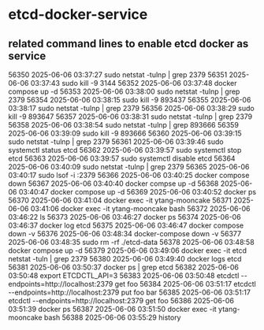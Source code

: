 # etcd-docker-service


## related command lines to enable etcd docker as service ##
56350  2025-06-06 03:37:27 sudo netstat -tulnp | grep 2379
56351  2025-06-06 03:37:43 sudo kill -9 3144
56352  2025-06-06 03:37:48 docker compose up -d
56353  2025-06-06 03:38:00 sudo netstat -tulnp | grep 2379
56354  2025-06-06 03:38:15 sudo kill -9 893437
56355  2025-06-06 03:38:17 sudo netstat -tulnp | grep 2379
56356  2025-06-06 03:38:29 sudo kill -9 893647
56357  2025-06-06 03:38:31 sudo netstat -tulnp | grep 2379
56358  2025-06-06 03:38:54 sudo netstat -tulnp | grep 893666
56359  2025-06-06 03:39:09 sudo kill -9 893666
56360  2025-06-06 03:39:15 sudo netstat -tulnp | grep 2379
56361  2025-06-06 03:39:46 sudo systemctl status etcd
56362  2025-06-06 03:39:57 sudo systemctl stop etcd
56363  2025-06-06 03:39:57 sudo systemctl disable etcd
56364  2025-06-06 03:40:09 sudo netstat -tulnp | grep 2379
56365  2025-06-06 03:40:17 sudo lsof -i :2379
56366  2025-06-06 03:40:25 docker compose down
56367  2025-06-06 03:40:40 docker compse up -d
56368  2025-06-06 03:40:47 docker compose up -d
56369  2025-06-06 03:40:52 docker ps
56370  2025-06-06 03:41:04 docker exec -it ytang-mooncake
56371  2025-06-06 03:41:06 docker exec -it ytang-mooncake bash
56372  2025-06-06 03:46:22 ls
56373  2025-06-06 03:46:27 docker ps
56374  2025-06-06 03:46:37 docker log etcd
56375  2025-06-06 03:46:47 docker compose down -v
56376  2025-06-06 03:48:34 docker-compose down -v
56377  2025-06-06 03:48:35 sudo rm -rf ./etcd-data
56378  2025-06-06 03:48:58 docker compose up -d
56379  2025-06-06 03:49:06 docker exec -it etcd netstat -tuln | grep 2379
56380  2025-06-06 03:49:40 docker logs etcd
56381  2025-06-06 03:50:37 docker ps | grep etcd
56382  2025-06-06 03:50:48 export ETCDCTL_API=3
56383  2025-06-06 03:50:48 etcdctl --endpoints=http://localhost:2379 get foo
56384  2025-06-06 03:51:17 etcdctl --endpoints=http://localhost:2379 put foo bar
56385  2025-06-06 03:51:17 etcdctl --endpoints=http://localhost:2379 get foo
56386  2025-06-06 03:51:39 docker ps
56387  2025-06-06 03:51:50 docker exec -it ytang-mooncake bash
56388  2025-06-06 03:55:29 history
